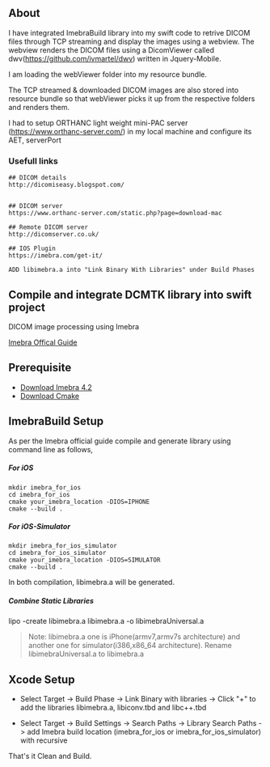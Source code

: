 ## About

I have integrated ImebraBuild library into my swift code to retrive DICOM files through TCP streaming and display the images using a webview.
The webview renders the DICOM files using a DicomViewer called dwv(https://github.com/ivmartel/dwv) written in Jquery-Mobile.

I am loading the webViewer folder into my resource bundle. 

The TCP streamed & downloaded DICOM images are also stored into resource bundle so that webViewer picks it up from the respective folders and renders them.

I had to setup ORTHANC light weight mini-PAC server (https://www.orthanc-server.com/) in my local machine and 
configure its AET, serverPort 


### Usefull links
``` 
## DICOM details
http://dicomiseasy.blogspot.com/


## DICOM server
https://www.orthanc-server.com/static.php?page=download-mac

## Remote DICOM server
http://dicomserver.co.uk/

## IOS Plugin
https://imebra.com/get-it/

```



``` ADD libimebra.a into "Link Binary With Libraries" under Build Phases ```

## Compile and integrate DCMTK library into swift project 

DICOM image processing using Imebra

[Imebra Offical Guide](https://imebra.com/wp-content/uploads/documentation/html/quick_tour.html)

## Prerequisite
  * [Download Imebra 4.2](https://imebra.com/get-it/)
  * [Download Cmake](https://cmake.org/download/)

## ImebraBuild Setup

As per the Imebra official guide compile and generate library using command line as follows,

##### For iOS

```
mkdir imebra_for_ios
cd imebra_for_ios
cmake your_imebra_location -DIOS=IPHONE
cmake --build .
```
##### For iOS-Simulator

```
mkdir imebra_for_ios_simulator
cd imebra_for_ios_simulator
cmake your_imebra_location -DIOS=SIMULATOR
cmake --build .
```

In both compilation, libimebra.a will be generated.

##### Combine Static Libraries

lipo -create libimebra.a libimebra.a -o libimebraUniversal.a

> Note: libimebra.a one is iPhone(armv7,armv7s architecture) and another one for simulator(i386,x86_64 architecture).
Rename libimebraUniversal.a to libimebra.a

## Xcode Setup

* Select Target -> Build Phase -> Link Binary with libraries -> Click "+" to add the libraries libimebra.a, libiconv.tbd and libc++.tbd

* Select Target -> Build Settings -> Search Paths -> Library Search Paths -> add Imebra build location (imebra_for_ios or imebra_for_ios_simulator) with recursive

That's it Clean and Build.